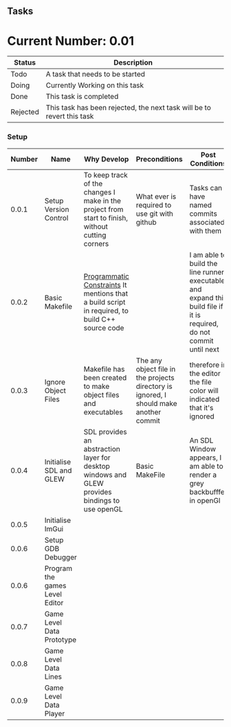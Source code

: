 ## Tasks

# Current Number: 0.01
|Status| Description |
| - | - |
| Todo | A task that needs to be started |
| Doing | Currently Working on this task|
| Done | This task is completed |
| Rejected | This task has been rejected, the next task will be to revert this task |

### Setup
| Number | Name | Why Develop | Preconditions | Post Conditions | Success Criteria | Difficulty Estimations | Status |
| - | - | - | - | - | - | - | - |
| 0.0.1 | Setup Version Control | To keep track of the changes I make in the project from start to finish, without cutting corners | What ever is required to use git with github | Tasks can have named commits associated with them | Making the first commit on local and push it to dev | Easy | Doing |
| 0.0.2 | Basic Makefile | [Programmatic Constraints](../docs/constraints/constraints.md#programatic) It mentions that a build script in required, to build C++ source code |  | I am able to build the line runner executable and expand this build file if it is required, do not commit until next | Building Hello World | Easy | Done |
| 0.0.3 | Ignore Object Files | Makefile has been created to make object files and executables| The any object file in the projects directory is ignored, I should make another commit |therefore in the editor the file color will indicated that it's ignored | Easy | Done |
| 0.0.4 | Initialise SDL and GLEW | SDL provides an abstraction layer for desktop windows and GLEW provides bindings to use openGL | Basic MakeFile | An SDL Window appears, I am able to render a grey backbufffer in openGl | Easy | Doing |
| 0.0.5 | Initialise ImGui |
| 0.0.6 | Setup GDB Debugger |
| 0.0.6 | Program the games Level Editor|
| 0.0.7 | Game Level Data Prototype |
| 0.0.8 | Game Level Data Lines |
| 0.0.9 | Game Level Data Player |


